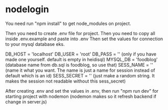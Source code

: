 # nodelogin
You need run "npm install" to get node_modules on project.

Then you need to create .env file for project.
Then you need to copy all inside .env.example and paste into .env
Then set the values for connection to your mysql database
eks.

DB_HOST = 'localhost'
DB_USER = 'root'
DB_PASS = '' (only if you have made one yourself. default is empty in heidisql)
MYSQL_DB = 'foodblog' (database name from db.sql is foodblog, so use that)
SESS_NAME = '' (name it what you want. The name is just a name for session instead of default which is an id)
SESS_SECRET = '' (just make a random string. It makes the session not readable without this sess_secret)

After creating .env and set the values in .env, then run "npm run dev" for starting project with nodemon (nodemon makes so it refresh backend if change in server.js)
